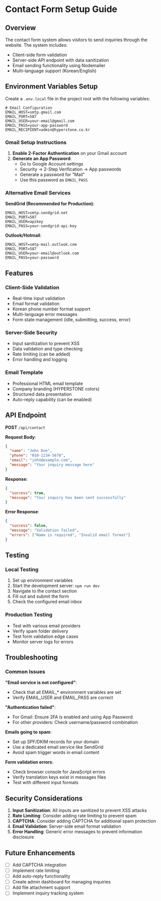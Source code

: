 # Contact Form Setup Guide

## Overview
The contact form system allows visitors to send inquiries through the website. The system includes:
- Client-side form validation
- Server-side API endpoint with data sanitization
- Email sending functionality using Nodemailer
- Multi-language support (Korean/English)

## Environment Variables Setup

Create a `.env.local` file in the project root with the following variables:

```env
# Email Configuration
EMAIL_HOST=smtp.gmail.com
EMAIL_PORT=587
EMAIL_USER=your-email@gmail.com
EMAIL_PASS=your-app-password
EMAIL_RECIPIENT=admin@hyperstone.co.kr
```

### Gmail Setup Instructions

1. **Enable 2-Factor Authentication** on your Gmail account
2. **Generate an App Password**:
   - Go to Google Account settings
   - Security → 2-Step Verification → App passwords
   - Generate a password for "Mail"
   - Use this password as `EMAIL_PASS`

### Alternative Email Services

**SendGrid (Recommended for Production)**:
```env
EMAIL_HOST=smtp.sendgrid.net
EMAIL_PORT=587
EMAIL_USER=apikey
EMAIL_PASS=your-sendgrid-api-key
```

**Outlook/Hotmail**:
```env
EMAIL_HOST=smtp-mail.outlook.com
EMAIL_PORT=587
EMAIL_USER=your-email@outlook.com
EMAIL_PASS=your-password
```

## Features

### Client-Side Validation
- Real-time input validation
- Email format validation
- Korean phone number format support
- Multi-language error messages
- Form state management (idle, submitting, success, error)

### Server-Side Security
- Input sanitization to prevent XSS
- Data validation and type checking
- Rate limiting (can be added)
- Error handling and logging

### Email Template
- Professional HTML email template
- Company branding (HYPERSTONE colors)
- Structured data presentation
- Auto-reply capability (can be enabled)

## API Endpoint

**POST** `/api/contact`

**Request Body**:
```json
{
  "name": "John Doe",
  "phone": "010-1234-5678",
  "email": "john@example.com",
  "message": "Your inquiry message here"
}
```

**Response**:
```json
{
  "success": true,
  "message": "Your inquiry has been sent successfully"
}
```

**Error Response**:
```json
{
  "success": false,
  "message": "Validation failed",
  "errors": ["Name is required", "Invalid email format"]
}
```

## Testing

### Local Testing
1. Set up environment variables
2. Start the development server: `npm run dev`
3. Navigate to the contact section
4. Fill out and submit the form
5. Check the configured email inbox

### Production Testing
- Test with various email providers
- Verify spam folder delivery
- Test form validation edge cases
- Monitor server logs for errors

## Troubleshooting

### Common Issues

**"Email service is not configured"**:
- Check that all EMAIL_* environment variables are set
- Verify EMAIL_USER and EMAIL_PASS are correct

**"Authentication failed"**:
- For Gmail: Ensure 2FA is enabled and using App Password
- For other providers: Check username/password combination

**Emails going to spam**:
- Set up SPF/DKIM records for your domain
- Use a dedicated email service like SendGrid
- Avoid spam trigger words in email content

**Form validation errors**:
- Check browser console for JavaScript errors
- Verify translation keys exist in messages files
- Test with different input formats

## Security Considerations

1. **Input Sanitization**: All inputs are sanitized to prevent XSS attacks
2. **Rate Limiting**: Consider adding rate limiting to prevent spam
3. **CAPTCHA**: Consider adding CAPTCHA for additional spam protection
4. **Email Validation**: Server-side email format validation
5. **Error Handling**: Generic error messages to prevent information disclosure

## Future Enhancements

- [ ] Add CAPTCHA integration
- [ ] Implement rate limiting
- [ ] Add auto-reply functionality
- [ ] Create admin dashboard for managing inquiries
- [ ] Add file attachment support
- [ ] Implement inquiry tracking system